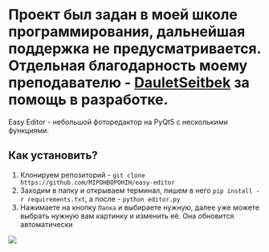 # Проект был задан в моей школе программирования, дальнейшая поддержка не предусматривается. Отдельная благодарность моему преподавателю - [DauletSeitbek](https://github.com/dauletseitbek) за помощь в разработке.

Easy Editor - небольшой фоторедактор на PyQt5 с несколькими функциями.

## Как установить?
1. Клонируем репозиторий - `git clone https://github.com/MIPOHBOPOHIH/easy-editor`
2. Заходим в папку и открываем терминал, пишем в него `pip install -r requirements.txt`, а после - `python editor.py`
3. Нажимаете на кнопку `Папка` и выбираете нужную, далее уже можете выбрать нужную вам картинку и изменить её. Она обновится автоматически

![](https://i.e-z.host/tisjv5kw.gif)